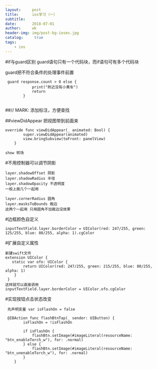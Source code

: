 ```yaml
---
layout:     post
title:      ios学习（一）
subtitle:   
date:       2018-07-01
author:     wk
header-img: img/post-bg-ioses.jpg
catalog: 	 true
tags:
    - ios
---
```

#if与guard区别
guard语句只有一个代码块，而if语句可有多个代码块

guard把不符合条件的处理事件前置

```
 guard response.count > 0 else {
            print("附近没有小黄车")
            return
        }
        
```

##// MARK:    添加标注，方便查找



##viewDidAppear 把视图带到前面来
```
override func viewDidAppear(_ animated: Bool) {
        super.viewDidAppear(animated)
        view.bringSubview(toFront: panelView)
    }
```    

```
show 转场
```



#不用控制器可以调节阴影
```
layer.shadowOffset 阴影  
layer.shadowRadius 半径
layer.shadowOpacity 不透明度
一般上面几个一起用

layer.cornerRadius 圆角
layer.masksToBounds 裁边
这两个一起用 只用圆角不加裁边没效果
```

#边框颜色自定义
```
inputTextField.layer.borderColor = UIColor(red: 247/255, green: 125/255, blue: 80/255, alpha: 1).cgColor
```

#扩展自定义属性
```
新建swift文件
extension UIColor {
   static var ofo: UIColor {
        return UIColor(red: 247/255, green: 215/255, blue: 80/255, alpha: 1)
    }
 }
这样就可以直接调用
inputTextField.layer.borderColor = UIColor.ofo.cgColor

```

#实现按钮点击状态改变
```
 先声明变量 var isFlashOn = false
 
 @IBAction func flashBtnTap(_ sender: UIButton) {
        isFlashOn = !isFlashOn
        
        if isFlashOn {
            flashBtn.setImage(#imageLiteral(resourceName: "btn_enableTorch_w"), for: .normal)
        } else {
            flashBtn.setImage(#imageLiteral(resourceName: "btn_unenableTorch_w"), for: .normal)
        }
    }
```

